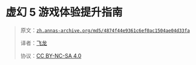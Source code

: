 # 虚幻 5 游戏体验提升指南

> 原文：[`zh.annas-archive.org/md5/4874f44e9361c6ef0ac1504ae04d33fa`](https://zh.annas-archive.org/md5/4874f44e9361c6ef0ac1504ae04d33fa)
> 
> 译者：[飞龙](https://github.com/wizardforcel)
> 
> 协议：[CC BY-NC-SA 4.0](http://creativecommons.org/licenses/by-nc-sa/4.0/)
